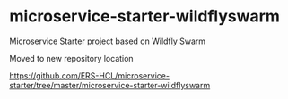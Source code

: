 # microservice-starter-wildflyswarm
Microservice Starter project based on Wildfly Swarm


Moved to new repository location

https://github.com/ERS-HCL/microservice-starter/tree/master/microservice-starter-wildflyswarm

